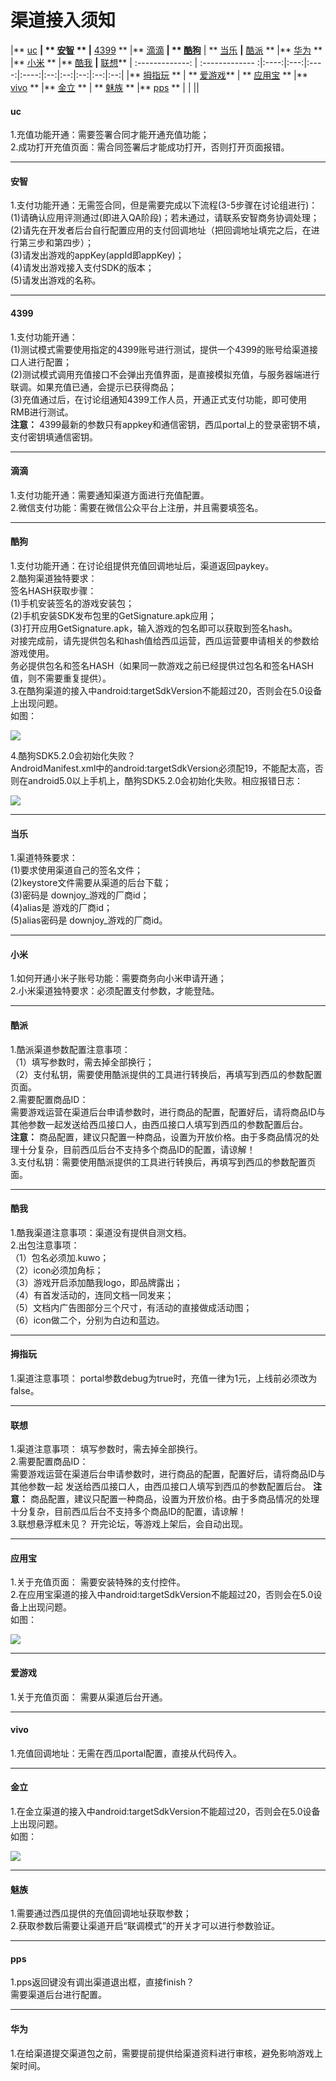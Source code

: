 # 渠道接入须知


|** <a href="#1">uc</a> **| ** <a href="#2">安智</a> **     |** <a href="#3">4399</a> ** |** <a href="#4">滴滴</a>  **| ** <a href="#5">酷狗</a>** | ** <a href="#6">当乐</a> **|**  <a href="#7">酷派</a>  **   |**  <a href="#8">华为</a>  **    |** <a href="#9">小米</a> ** |** <a href="#10" >酷我</a> **|** <a href="#11">联想</a>**
| :-------------: | :------------- :|:----:|:---:|:----:|:----:|:--:|:--:|:--:|:--:|:--:|
 |** <a href="#12">拇指玩</a> ** | ** <a href="#13">爱游戏</a>** | ** <a href="#14">应用宝</a> ** |** <a href="#15">vivo</a> ** |** <a href="#16">金立</a> ** | ** <a href="#17">魅族</a> ** |** <a href="#18">pps</a> ** |<a href="#19"></a> |<a href="#20"></a> |<a href="#21"></a>|<a href="#21"></a>



#### <p id="1"> uc</p>


1.充值功能开通：需要签署合同才能开通充值功能；  
2.成功打开充值页面：需合同签署后才能成功打开，否则打开页面报错。  

---

#### <p id="2">安智</p>


1.支付功能开通：无需签合同，但是需要完成以下流程(3-5步骤在讨论组进行)：  
(1)请确认应用评测通过(即进入QA阶段)；若未通过，请联系安智商务协调处理；  
(2)请先在开发者后台自行配置应用的支付回调地址（把回调地址填完之后，在进行第三步和第四步）；  
(3)请发出游戏的appKey(appId即appKey)；  
(4)请发出游戏接入支付SDK的版本；  
(5)请发出游戏的名称。


---


#### <p id="3">4399</p>

1.支付功能开通：  
(1)测试模式需要使用指定的4399账号进行测试，提供一个4399的账号给渠道接口人进行配置；  
(2)测试模式调用充值接口不会弹出充值界面，是直接模拟充值，与服务器端进行联调。如果充值已通，会提示已获得商品；  
(3)充值通过后，在讨论组通知4399工作人员，开通正式支付功能，即可使用RMB进行测试。  
**注意：** 4399最新的参数只有appkey和通信密钥，西瓜portal上的登录密钥不填，支付密钥填通信密钥。


---


#### <p id="4">滴滴</p>
1.支付功能开通：需要通知渠道方面进行充值配置。  
2.微信支付功能：需要在微信公众平台上注册，并且需要填签名。



---

#### <p id="5">酷狗</p>
1.支付功能开通：在讨论组提供充值回调地址后，渠道返回paykey。  
2.酷狗渠道独特要求：  
签名HASH获取步骤：  
(1)手机安装签名的游戏安装包；  
(2)手机安装SDK发布包里的GetSignature.apk应用；  
(3)打开应用GetSignature.apk，输入游戏的包名即可以获取到签名hash。  
对接完成前，请先提供包名和hash值给西瓜运营，西瓜运营要申请相关的参数给游戏使用。  
务必提供包名和签名HASH（如果同一款游戏之前已经提供过包名和签名HASH值，则不需要重复提供）。  
3.在酷狗渠道的接入中android:targetSdkVersion不能超过20，否则会在5.0设备上出现问题。  
如图：  

  <img src="img/jinlierror.jpg"/>  



4.酷狗SDK5.2.0会初始化失败？  
AndroidManifest.xml中的android:targetSdkVersion必须配19，不能配太高，否则在android5.0以上手机上，酷狗SDK5.2.0会初始化失败。相应报错日志：

<img src="./img/kugouerror1.jpg">



---


#### <p id="6">当乐</p>

1.渠道特殊要求：  
(1)要求使用渠道自己的签名文件；  
(2)keystore文件需要从渠道的后台下载；  
(3)密码是 downjoy_游戏的厂商id；  
(4)alias是 游戏的厂商id；  
(5)alias密码是 downjoy_游戏的厂商id。


---


#### <p id="9">小米</p>
1.如何开通小米子账号功能：需要商务向小米申请开通；  
2.小米渠道独特要求：必须配置支付参数，才能登陆。


---


#### <p id="7">酷派</p>
1.酷派渠道参数配置注意事项：  
（1）填写参数时，需去掉全部换行；  
（2）支付私钥，需要使用酷派提供的工具进行转换后，再填写到西瓜的参数配置页面。  
2.需要配置商品ID：  
需要游戏运营在渠道后台申请参数时，进行商品的配置，配置好后，请将商品ID与其他参数一起发送给西瓜接口人，由西瓜接口人填写到西瓜的参数配置后台。  
**注意：**  商品配置，建议只配置一种商品，设置为开放价格。由于多商品情况的处理十分复杂，目前西瓜后台不支持多个商品ID的配置，请谅解！</br>
3.支付私钥：需要使用酷派提供的工具进行转换后，再填写到西瓜的参数配置页面。


---


#### <p id="10">酷我</p>
1.酷我渠道注意事项：渠道没有提供自测文档。  
2.出包注意事项：  
（1）包名必须加.kuwo；  
（2）icon必须加角标；  
（3）游戏开启添加酷我logo，即品牌露出；  
（4）有首发活动的，连同文档一同发来；  
（5）文档内广告图部分三个尺寸，有活动的直接做成活动图；  
（6）icon做二个，分别为白边和蓝边。


---


#### <p id="12">拇指玩</p>

1.渠道注意事项：
portal参数debug为true时，充值一律为1元，上线前必须改为false。


---


#### <p id="11">联想</p>

1.渠道注意事项：
填写参数时，需去掉全部换行。  
2.需要配置商品ID：  
需要游戏运营在渠道后台申请参数时，进行商品的配置，配置好后，请将商品ID与其他参数一起
发送给西瓜接口人，由西瓜接口人填写到西瓜的参数配置后台。
**注意：** 商品配置，建议只配置一种商品，设置为开放价格。由于多商品情况的处理十分复杂，目前西瓜后台不支持多个商品ID的配置，请谅解！</br>
3.联想悬浮框未见？
开完论坛，等游戏上架后，会自动出现。



---

#### <p id="14">应用宝</p>

1.关于充值页面：
需要安装特殊的支付控件。  
2.在应用宝渠道的接入中android:targetSdkVersion不能超过20，否则会在5.0设备上出现问题。  
如图：

 <img src="img/jinlierror.jpg"/>  



---



#### <p id="13">爱游戏</p>

1.关于充值页面：
需要从渠道后台开通。


---


#### <p id="15">vivo</p>

1.充值回调地址：无需在西瓜portal配置，直接从代码传入。


---


#### <p id="16">金立</p>

1.在金立渠道的接入中android:targetSdkVersion不能超过20，否则会在5.0设备上出现问题。</br>
如图：  


<img src="img/jinlierror.jpg"/>




---  


#### <p id="17">魅族</p>

1.需要通过西瓜提供的充值回调地址获取参数；  
2.获取参数后需要让渠道开启“联调模式”的开关才可以进行参数验证。


---


#### <p id="17">pps</p>

1.pps返回键没有调出渠道退出框，直接finish？  
需要渠道后台进行配置。

---


#### <p id="8">华为</p>

1.在给渠道提交渠道包之前，需要提前提供给渠道资料进行审核，避免影响游戏上架时间。
